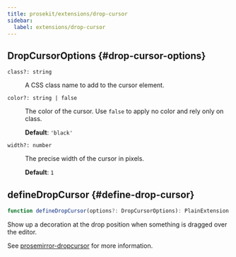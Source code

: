 ```yaml
---
title: prosekit/extensions/drop-cursor
sidebar:
  label: extensions/drop-cursor
---
```



## DropCursorOptions {#drop-cursor-options}

<dl>

<dt>

`class?: string`

</dt>

<dd>

A CSS class name to add to the cursor element.

</dd>

<dt>

`color?: string | false`

</dt>

<dd>

The color of the cursor.  Use `false` to apply no color and rely only on class.

**Default**: `'black'`

</dd>

<dt>

`width?: number`

</dt>

<dd>

The precise width of the cursor in pixels.

**Default**: `1`

</dd>

</dl>

## defineDropCursor {#define-drop-cursor}

```ts
function defineDropCursor(options?: DropCursorOptions): PlainExtension
```

Show up a decoration at the drop position when something is dragged over the editor.

See [prosemirror-dropcursor](https://github.com/ProseMirror/prosemirror-dropcursor) for more information.
